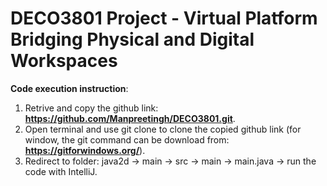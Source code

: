 # DECO3801 Project - Virtual Platform Bridging Physical and Digital Workspaces

**Code execution instruction**:
1. Retrive and copy the github link: **https://github.com/Manpreetingh/DECO3801.git**.
2. Open terminal and use git clone to clone the copied github link (for window, the git command can be download from: **https://gitforwindows.org/**).
3. Redirect to folder: java2d -> main -> src -> main -> main.java -> run the code with IntelliJ.



